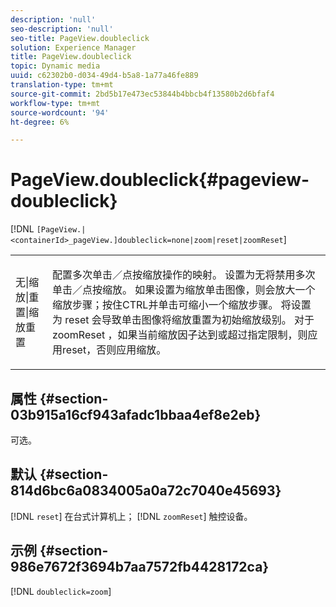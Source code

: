 ```yaml
---
description: 'null'
seo-description: 'null'
seo-title: PageView.doubleclick
solution: Experience Manager
title: PageView.doubleclick
topic: Dynamic media
uuid: c62302b0-d034-49d4-b5a8-1a77a46fe889
translation-type: tm+mt
source-git-commit: 2bd5b17e473ec53844b4bbcb4f13580b2d6bfaf4
workflow-type: tm+mt
source-wordcount: '94'
ht-degree: 6%

---
```



# PageView.doubleclick{#pageview-doubleclick}

[!DNL `[PageView.|<containerId>_pageView.]doubleclick=none|zoom|reset|zoomReset`]

<table id="table_942C8BDBDE1B441596987E9E971202E7"> 
 <tbody> 
  <tr> 
   <td colname="col1"> <p> <span class="codeph"> 无|缩放|重置|缩放重置  </span> </p> </td> 
   <td colname="col2"> <p> 配置多次单击／点按缩放操作的映射。 设置为<span class="codeph">无</span>将禁用多次单击／点按缩放。 如果设置为<span class="codeph">缩放</span>单击图像，则会放大一个缩放步骤；按住CTRL并单击可缩小一个缩放步骤。 将设置为<span class="codeph"> reset </span>会导致单击图像将缩放重置为初始缩放级别。 对于<span class="codeph"> zoomReset </span>，如果当前缩放因子达到或超过指定限制，则应用reset，否则应用缩放。 </p> </td> 
  </tr> 
 </tbody> 
</table>

## 属性 {#section-03b915a16cf943afadc1bbaa4ef8e2eb}

可选。

## 默认 {#section-814d6bc6a0834005a0a72c7040e45693}

[!DNL `reset`] 在台式计算机上； [!DNL `zoomReset`] 触控设备。

## 示例 {#section-986e7672f3694b7aa7572fb4428172ca}

[!DNL `doubleclick=zoom`]
